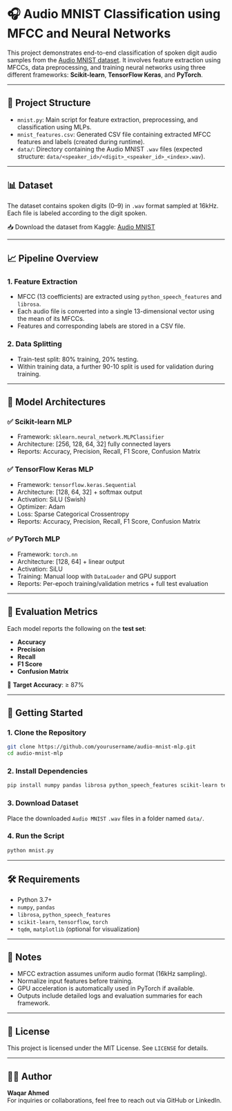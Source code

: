 
# 🎧 Audio MNIST Classification using MFCC and Neural Networks

This project demonstrates end-to-end classification of spoken digit audio samples from the [Audio MNIST dataset](https://www.kaggle.com/datasets/sripaadsrinivasan/audio-mnist). It involves feature extraction using MFCCs, data preprocessing, and training neural networks using three different frameworks: **Scikit-learn**, **TensorFlow Keras**, and **PyTorch**.

---

## 📂 Project Structure

- `mnist.py`: Main script for feature extraction, preprocessing, and classification using MLPs.
- `mnist_features.csv`: Generated CSV file containing extracted MFCC features and labels (created during runtime).
- `data/`: Directory containing the Audio MNIST `.wav` files (expected structure: `data/<speaker_id>/<digit>_<speaker_id>_<index>.wav`).

---

## 📊 Dataset

The dataset contains spoken digits (0–9) in `.wav` format sampled at 16kHz. Each file is labeled according to the digit spoken.

📥 Download the dataset from Kaggle: [Audio MNIST](https://www.kaggle.com/datasets/sripaadsrinivasan/audio-mnist)

---

## 📈 Pipeline Overview

### 1. Feature Extraction
- MFCC (13 coefficients) are extracted using `python_speech_features` and `librosa`.
- Each audio file is converted into a single 13-dimensional vector using the mean of its MFCCs.
- Features and corresponding labels are stored in a CSV file.

### 2. Data Splitting
- Train-test split: 80% training, 20% testing.
- Within training data, a further 90-10 split is used for validation during training.

---

## 🧠 Model Architectures

### ✅ Scikit-learn MLP
- Framework: `sklearn.neural_network.MLPClassifier`
- Architecture: [256, 128, 64, 32] fully connected layers
- Reports: Accuracy, Precision, Recall, F1 Score, Confusion Matrix

### ✅ TensorFlow Keras MLP
- Framework: `tensorflow.keras.Sequential`
- Architecture: [128, 64, 32] + softmax output
- Activation: SiLU (Swish)
- Optimizer: Adam
- Loss: Sparse Categorical Crossentropy
- Reports: Accuracy, Precision, Recall, F1 Score, Confusion Matrix

### ✅ PyTorch MLP
- Framework: `torch.nn`
- Architecture: [128, 64] + linear output
- Activation: SiLU
- Training: Manual loop with `DataLoader` and GPU support
- Reports: Per-epoch training/validation metrics + full test evaluation

---

## 🧪 Evaluation Metrics

Each model reports the following on the **test set**:
- **Accuracy**
- **Precision**
- **Recall**
- **F1 Score**
- **Confusion Matrix**

🎯 **Target Accuracy**: ≥ 87%

---

## 🚀 Getting Started

### 1. Clone the Repository
```bash
git clone https://github.com/yourusername/audio-mnist-mlp.git
cd audio-mnist-mlp
```

### 2. Install Dependencies
```bash
pip install numpy pandas librosa python_speech_features scikit-learn tensorflow torch tqdm
```

### 3. Download Dataset
Place the downloaded `Audio MNIST` `.wav` files in a folder named `data/`.

### 4. Run the Script
```bash
python mnist.py
```

---

## 🛠️ Requirements

- Python 3.7+
- `numpy`, `pandas`
- `librosa`, `python_speech_features`
- `scikit-learn`, `tensorflow`, `torch`
- `tqdm`, `matplotlib` (optional for visualization)

---

## 📌 Notes

- MFCC extraction assumes uniform audio format (16kHz sampling).
- Normalize input features before training.
- GPU acceleration is automatically used in PyTorch if available.
- Outputs include detailed logs and evaluation summaries for each framework.

---

## 📄 License

This project is licensed under the MIT License. See `LICENSE` for details.

---

## 👨‍💻 Author

**Waqar Ahmed**  
For inquiries or collaborations, feel free to reach out via GitHub or LinkedIn.
